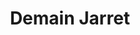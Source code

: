 ---
published: true
title: 'Demain Jarret'
collection: ailleurs
release_date: '2014-05-21 00:00:00'
image:
    user/pages/01.Emissions/ailleurs-52/ouiedire_ailleurs-52_cover-1.png: { name: ouiedire_ailleurs-52_cover-1.png, type: image/png, size: 240345, path: user/pages/01.Emissions/ailleurs-52/ouiedire_ailleurs-52_cover-1.png }
number: '52'
slug: ailleurs-52
taxonomy:
    dj: Nota
    artist: ['Anne Léonard', 'Antioche Kirm', Automelodi, 'DJ Overdose', 'De Giafferi', 'Die Form', Doddodo, 'Dorothy''s Magic Bag', 'Fad Gadget', 'Felix Kubin vs Otto Vont Schirach', 'Frio Mundo Frio', Gel, 'Georg Danzer', 'Le Crabe', Marrukmusic, 'Monster Zoku Onsomb', Précieux, 'Sapphire Slows', Steril, 'Syndicat Electronique', 'Virginie Thévenet']
playlists:
    - { title: null, tracks: [{ timecode: '00:00:00', artists: ['Virginie Thévenet'], title: 'La nuit porte-jarretelles' }, { timecode: '00:02:20', artists: [Automelodi], title: Digresse }, { timecode: '00:05:45', artists: [Doddodo], title: '11' }, { timecode: '00:07:21', artists: [Gel], title: Fane }, { timecode: '00:07:38', artists: ['Felix Kubin vs Otto Vont Schirach'], title: Renate }, { timecode: '00:10:05', artists: ['Le Crabe'], title: 'Amour unilatéral' }, { timecode: '00:12:35', artists: ['Monster Zoku Onsomb'], title: 'Thai Angle' }, { timecode: '00:14:14', artists: [Marrukmusic], title: 'Orinocco Flow' }, { timecode: '00:17:30', artists: ['Georg Danzer'], title: 'Sado Maso' }, { timecode: '00:18:45', artists: ['Syndicat Electronique'], title: Arbeiten }, { timecode: '00:19:50', artists: ['Die Form'], title: 'Poupée Mécanique' }, { timecode: '00:21:50', artists: [Précieux], title: '"Maman j''aime ça..."' }, { timecode: '00:23:52', artists: ['Antioche Kirm'], title: 'Peek da hut' }, { timecode: '00:26:44', artists: ['Anne Léonard'], title: 'La grenouille' }, { timecode: '00:29:37', artists: ['Fad Gadget'], title: 'Lady Shave' }, { timecode: '00:34:22', artists: ['Sapphire Slows'], title: 'Dry Fruits' }, { timecode: '00:37:00', artists: ['DJ Overdose'], title: 'Don''t Stop' }, { timecode: '00:39:10', artists: ['De Giafferi'], title: 'Sado Maso' }, { timecode: '00:42:15', artists: [Steril], title: 'Amour Electronique' }, { timecode: '00:45:55', artists: ['Frio Mundo Frio'], title: 'Amour de Robot' }, { timecode: '00:50:54', artists: ['Dorothy''s Magic Bag'], title: 'Ghost Ride' }] }
presentation: ''
image_hd:
    user/pages/01.Emissions/ailleurs-52/ouiedire_ailleurs-52_cover_hd.png: { name: ouiedire_ailleurs-52_cover_hd.png, type: image/png, size: 1112539, path: user/pages/01.Emissions/ailleurs-52/ouiedire_ailleurs-52_cover_hd.png }

---